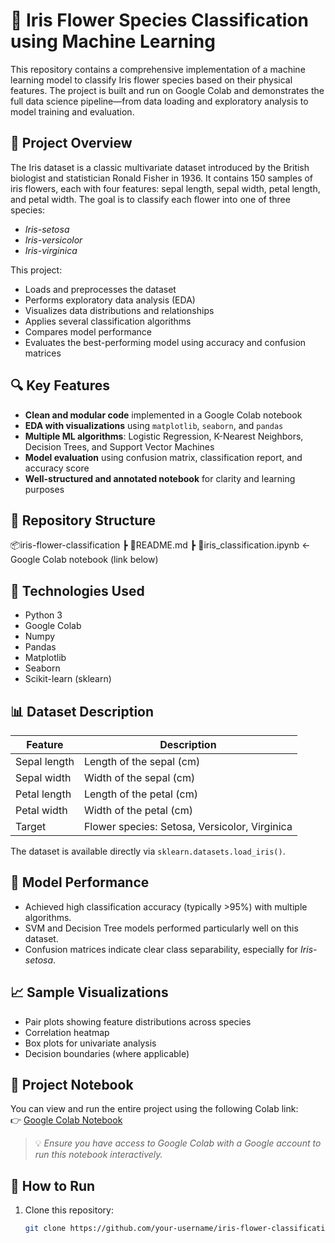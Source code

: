 # 🌸 Iris Flower Species Classification using Machine Learning

This repository contains a comprehensive implementation of a machine learning model to classify Iris flower species based on their physical features. The project is built and run on Google Colab and demonstrates the full data science pipeline—from data loading and exploratory analysis to model training and evaluation.

## 📌 Project Overview

The Iris dataset is a classic multivariate dataset introduced by the British biologist and statistician Ronald Fisher in 1936. It contains 150 samples of iris flowers, each with four features: sepal length, sepal width, petal length, and petal width. The goal is to classify each flower into one of three species:
- *Iris-setosa*
- *Iris-versicolor*
- *Iris-virginica*

This project:
- Loads and preprocesses the dataset
- Performs exploratory data analysis (EDA)
- Visualizes data distributions and relationships
- Applies several classification algorithms
- Compares model performance
- Evaluates the best-performing model using accuracy and confusion matrices

## 🔍 Key Features

- **Clean and modular code** implemented in a Google Colab notebook
- **EDA with visualizations** using `matplotlib`, `seaborn`, and `pandas`
- **Multiple ML algorithms**: Logistic Regression, K-Nearest Neighbors, Decision Trees, and Support Vector Machines
- **Model evaluation** using confusion matrix, classification report, and accuracy score
- **Well-structured and annotated notebook** for clarity and learning purposes

## 📁 Repository Structure
📦iris-flower-classification
┣ 📜README.md
┣ 📓iris_classification.ipynb ← Google Colab notebook (link below)


## 🧠 Technologies Used

- Python 3
- Google Colab
- Numpy
- Pandas
- Matplotlib
- Seaborn
- Scikit-learn (sklearn)

## 📊 Dataset Description

| Feature        | Description           |
|----------------|-----------------------|
| Sepal length   | Length of the sepal (cm) |
| Sepal width    | Width of the sepal (cm)  |
| Petal length   | Length of the petal (cm) |
| Petal width    | Width of the petal (cm)  |
| Target         | Flower species: Setosa, Versicolor, Virginica |

The dataset is available directly via `sklearn.datasets.load_iris()`.

## 🧪 Model Performance

- Achieved high classification accuracy (typically >95%) with multiple algorithms.
- SVM and Decision Tree models performed particularly well on this dataset.
- Confusion matrices indicate clear class separability, especially for *Iris-setosa*.

## 📈 Sample Visualizations

- Pair plots showing feature distributions across species
- Correlation heatmap
- Box plots for univariate analysis
- Decision boundaries (where applicable)

## 🔗 Project Notebook

You can view and run the entire project using the following Colab link:  
👉 [Google Colab Notebook](https://colab.research.google.com/drive/1yJZb9NW76BzEZS1YIBdfoxhYyFVq8pji?usp=drive_link)

> 💡 *Ensure you have access to Google Colab with a Google account to run this notebook interactively.*

## 🚀 How to Run

1. Clone this repository:
   ```bash
   git clone https://github.com/your-username/iris-flower-classification.git

